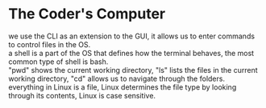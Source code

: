 # **The Coder's Computer**

we use the CLI as an extension to the GUI, it allows us to enter commands to control files in the OS.  
a shell is a part of the OS that defines how the terminal behaves, the most common type of shell is bash.  
"pwd" shows the current working directory, "ls" lists the files in the current working directory, "cd" allows us to navigate through the folders.  
everything in Linux is a file, Linux determines the file type by looking through its contents, Linux is case sensitive.  
